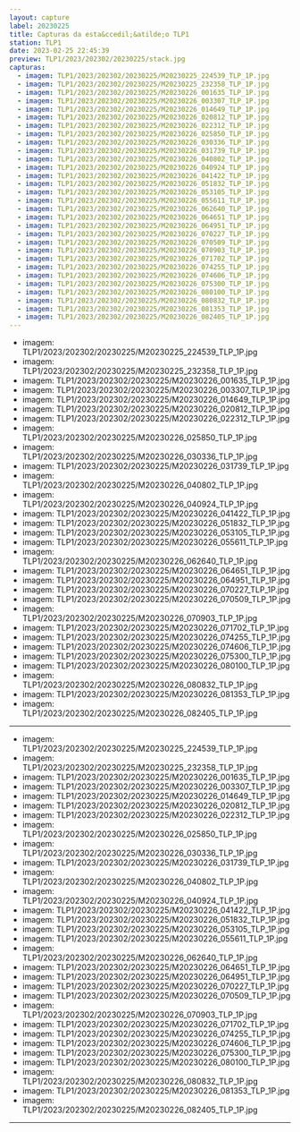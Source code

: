 ```yaml
---
layout: capture
label: 20230225
title: Capturas da esta&ccedil;&atilde;o TLP1
station: TLP1
date: 2023-02-25 22:45:39
preview: TLP1/2023/202302/20230225/stack.jpg
capturas:
  - imagem: TLP1/2023/202302/20230225/M20230225_224539_TLP_1P.jpg
  - imagem: TLP1/2023/202302/20230225/M20230225_232358_TLP_1P.jpg
  - imagem: TLP1/2023/202302/20230225/M20230226_001635_TLP_1P.jpg
  - imagem: TLP1/2023/202302/20230225/M20230226_003307_TLP_1P.jpg
  - imagem: TLP1/2023/202302/20230225/M20230226_014649_TLP_1P.jpg
  - imagem: TLP1/2023/202302/20230225/M20230226_020812_TLP_1P.jpg
  - imagem: TLP1/2023/202302/20230225/M20230226_022312_TLP_1P.jpg
  - imagem: TLP1/2023/202302/20230225/M20230226_025850_TLP_1P.jpg
  - imagem: TLP1/2023/202302/20230225/M20230226_030336_TLP_1P.jpg
  - imagem: TLP1/2023/202302/20230225/M20230226_031739_TLP_1P.jpg
  - imagem: TLP1/2023/202302/20230225/M20230226_040802_TLP_1P.jpg
  - imagem: TLP1/2023/202302/20230225/M20230226_040924_TLP_1P.jpg
  - imagem: TLP1/2023/202302/20230225/M20230226_041422_TLP_1P.jpg
  - imagem: TLP1/2023/202302/20230225/M20230226_051832_TLP_1P.jpg
  - imagem: TLP1/2023/202302/20230225/M20230226_053105_TLP_1P.jpg
  - imagem: TLP1/2023/202302/20230225/M20230226_055611_TLP_1P.jpg
  - imagem: TLP1/2023/202302/20230225/M20230226_062640_TLP_1P.jpg
  - imagem: TLP1/2023/202302/20230225/M20230226_064651_TLP_1P.jpg
  - imagem: TLP1/2023/202302/20230225/M20230226_064951_TLP_1P.jpg
  - imagem: TLP1/2023/202302/20230225/M20230226_070227_TLP_1P.jpg
  - imagem: TLP1/2023/202302/20230225/M20230226_070509_TLP_1P.jpg
  - imagem: TLP1/2023/202302/20230225/M20230226_070903_TLP_1P.jpg
  - imagem: TLP1/2023/202302/20230225/M20230226_071702_TLP_1P.jpg
  - imagem: TLP1/2023/202302/20230225/M20230226_074255_TLP_1P.jpg
  - imagem: TLP1/2023/202302/20230225/M20230226_074606_TLP_1P.jpg
  - imagem: TLP1/2023/202302/20230225/M20230226_075300_TLP_1P.jpg
  - imagem: TLP1/2023/202302/20230225/M20230226_080100_TLP_1P.jpg
  - imagem: TLP1/2023/202302/20230225/M20230226_080832_TLP_1P.jpg
  - imagem: TLP1/2023/202302/20230225/M20230226_081353_TLP_1P.jpg
  - imagem: TLP1/2023/202302/20230225/M20230226_082405_TLP_1P.jpg
---
```

  - imagem: TLP1/2023/202302/20230225/M20230225_224539_TLP_1P.jpg
  - imagem: TLP1/2023/202302/20230225/M20230225_232358_TLP_1P.jpg
  - imagem: TLP1/2023/202302/20230225/M20230226_001635_TLP_1P.jpg
  - imagem: TLP1/2023/202302/20230225/M20230226_003307_TLP_1P.jpg
  - imagem: TLP1/2023/202302/20230225/M20230226_014649_TLP_1P.jpg
  - imagem: TLP1/2023/202302/20230225/M20230226_020812_TLP_1P.jpg
  - imagem: TLP1/2023/202302/20230225/M20230226_022312_TLP_1P.jpg
  - imagem: TLP1/2023/202302/20230225/M20230226_025850_TLP_1P.jpg
  - imagem: TLP1/2023/202302/20230225/M20230226_030336_TLP_1P.jpg
  - imagem: TLP1/2023/202302/20230225/M20230226_031739_TLP_1P.jpg
  - imagem: TLP1/2023/202302/20230225/M20230226_040802_TLP_1P.jpg
  - imagem: TLP1/2023/202302/20230225/M20230226_040924_TLP_1P.jpg
  - imagem: TLP1/2023/202302/20230225/M20230226_041422_TLP_1P.jpg
  - imagem: TLP1/2023/202302/20230225/M20230226_051832_TLP_1P.jpg
  - imagem: TLP1/2023/202302/20230225/M20230226_053105_TLP_1P.jpg
  - imagem: TLP1/2023/202302/20230225/M20230226_055611_TLP_1P.jpg
  - imagem: TLP1/2023/202302/20230225/M20230226_062640_TLP_1P.jpg
  - imagem: TLP1/2023/202302/20230225/M20230226_064651_TLP_1P.jpg
  - imagem: TLP1/2023/202302/20230225/M20230226_064951_TLP_1P.jpg
  - imagem: TLP1/2023/202302/20230225/M20230226_070227_TLP_1P.jpg
  - imagem: TLP1/2023/202302/20230225/M20230226_070509_TLP_1P.jpg
  - imagem: TLP1/2023/202302/20230225/M20230226_070903_TLP_1P.jpg
  - imagem: TLP1/2023/202302/20230225/M20230226_071702_TLP_1P.jpg
  - imagem: TLP1/2023/202302/20230225/M20230226_074255_TLP_1P.jpg
  - imagem: TLP1/2023/202302/20230225/M20230226_074606_TLP_1P.jpg
  - imagem: TLP1/2023/202302/20230225/M20230226_075300_TLP_1P.jpg
  - imagem: TLP1/2023/202302/20230225/M20230226_080100_TLP_1P.jpg
  - imagem: TLP1/2023/202302/20230225/M20230226_080832_TLP_1P.jpg
  - imagem: TLP1/2023/202302/20230225/M20230226_081353_TLP_1P.jpg
  - imagem: TLP1/2023/202302/20230225/M20230226_082405_TLP_1P.jpg
---
  - imagem: TLP1/2023/202302/20230225/M20230225_224539_TLP_1P.jpg
  - imagem: TLP1/2023/202302/20230225/M20230225_232358_TLP_1P.jpg
  - imagem: TLP1/2023/202302/20230225/M20230226_001635_TLP_1P.jpg
  - imagem: TLP1/2023/202302/20230225/M20230226_003307_TLP_1P.jpg
  - imagem: TLP1/2023/202302/20230225/M20230226_014649_TLP_1P.jpg
  - imagem: TLP1/2023/202302/20230225/M20230226_020812_TLP_1P.jpg
  - imagem: TLP1/2023/202302/20230225/M20230226_022312_TLP_1P.jpg
  - imagem: TLP1/2023/202302/20230225/M20230226_025850_TLP_1P.jpg
  - imagem: TLP1/2023/202302/20230225/M20230226_030336_TLP_1P.jpg
  - imagem: TLP1/2023/202302/20230225/M20230226_031739_TLP_1P.jpg
  - imagem: TLP1/2023/202302/20230225/M20230226_040802_TLP_1P.jpg
  - imagem: TLP1/2023/202302/20230225/M20230226_040924_TLP_1P.jpg
  - imagem: TLP1/2023/202302/20230225/M20230226_041422_TLP_1P.jpg
  - imagem: TLP1/2023/202302/20230225/M20230226_051832_TLP_1P.jpg
  - imagem: TLP1/2023/202302/20230225/M20230226_053105_TLP_1P.jpg
  - imagem: TLP1/2023/202302/20230225/M20230226_055611_TLP_1P.jpg
  - imagem: TLP1/2023/202302/20230225/M20230226_062640_TLP_1P.jpg
  - imagem: TLP1/2023/202302/20230225/M20230226_064651_TLP_1P.jpg
  - imagem: TLP1/2023/202302/20230225/M20230226_064951_TLP_1P.jpg
  - imagem: TLP1/2023/202302/20230225/M20230226_070227_TLP_1P.jpg
  - imagem: TLP1/2023/202302/20230225/M20230226_070509_TLP_1P.jpg
  - imagem: TLP1/2023/202302/20230225/M20230226_070903_TLP_1P.jpg
  - imagem: TLP1/2023/202302/20230225/M20230226_071702_TLP_1P.jpg
  - imagem: TLP1/2023/202302/20230225/M20230226_074255_TLP_1P.jpg
  - imagem: TLP1/2023/202302/20230225/M20230226_074606_TLP_1P.jpg
  - imagem: TLP1/2023/202302/20230225/M20230226_075300_TLP_1P.jpg
  - imagem: TLP1/2023/202302/20230225/M20230226_080100_TLP_1P.jpg
  - imagem: TLP1/2023/202302/20230225/M20230226_080832_TLP_1P.jpg
  - imagem: TLP1/2023/202302/20230225/M20230226_081353_TLP_1P.jpg
  - imagem: TLP1/2023/202302/20230225/M20230226_082405_TLP_1P.jpg
---
